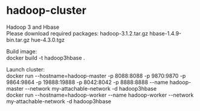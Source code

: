 # hadoop-cluster
Hadoop 3 and Hbase <br />
Please download required packages: hadoop-3.1.2.tar.gz  hbase-1.4.9-bin.tar.gz   hue-4.3.0.tgz <br />

Build image:<br />
docker build -t hadoop3hbase .  <br />

Launch cluster:  <br />
docker run --hostname=hadoop-master -p 8088:8088 -p 9870:9870 -p 9864:9864 -p 19888:19888   -p 8042:8042 -p 8888:8888 --name hadoop-master --network  my-attachable-network -d hadoop3hbase   <br />
docker run --hostname=hadoop-worker --name hadoop-worker --network  my-attachable-network -d hadoop3hbase  <br />

